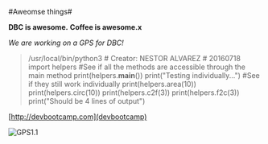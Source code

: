 
#Aweomse things#

__DBC is awesome.__
__Coffee is awesome.x__

*We are working on a GPS for DBC!*

> /usr/local/bin/python3 # Creator: NESTOR ALVAREZ # 20160718 import helpers #See if all the methods are accessible through the main method print(helpers.__main__()) print("Testing individually...") #See if they still work individually print(helpers.area(10)) print(helpers.circ(10)) print(helpers.c2f(3)) print(helpers.f2c(3)) print("Should be 4 lines of output")

[http://devbootcamp.com](devbootcamp)

![GPS1.1](http://puu.sh/q7DL0/cc8df7ec19.png")
